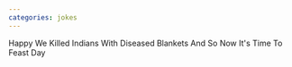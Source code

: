 ```yaml
---
categories: jokes
---
```


Happy We Killed Indians With Diseased Blankets And So Now It's Time To Feast Day